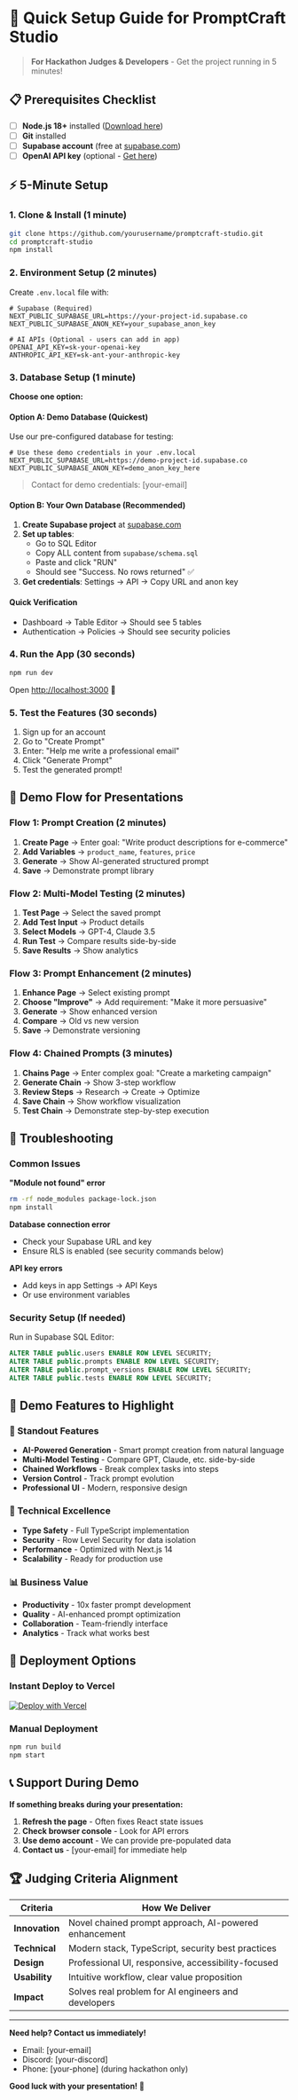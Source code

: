 # 🚀 Quick Setup Guide for PromptCraft Studio

> **For Hackathon Judges & Developers** - Get the project running in 5 minutes!

## 📋 Prerequisites Checklist

- [ ] **Node.js 18+** installed ([Download here](https://nodejs.org/))
- [ ] **Git** installed
- [ ] **Supabase account** (free at [supabase.com](https://supabase.com))
- [ ] **OpenAI API key** (optional - [Get here](https://platform.openai.com/api-keys))

## ⚡ 5-Minute Setup

### 1. Clone & Install (1 minute)
```bash
git clone https://github.com/yourusername/promptcraft-studio.git
cd promptcraft-studio
npm install
```

### 2. Environment Setup (2 minutes)

Create `.env.local` file with:
```env
# Supabase (Required)
NEXT_PUBLIC_SUPABASE_URL=https://your-project-id.supabase.co
NEXT_PUBLIC_SUPABASE_ANON_KEY=your_supabase_anon_key

# AI APIs (Optional - users can add in app)
OPENAI_API_KEY=sk-your-openai-key
ANTHROPIC_API_KEY=sk-ant-your-anthropic-key
```

### 3. Database Setup (1 minute)

**Choose one option:**

#### **Option A: Demo Database (Quickest)**
Use our pre-configured database for testing:
```env
# Use these demo credentials in your .env.local
NEXT_PUBLIC_SUPABASE_URL=https://demo-project-id.supabase.co
NEXT_PUBLIC_SUPABASE_ANON_KEY=demo_anon_key_here
```
> Contact for demo credentials: [your-email]

#### **Option B: Your Own Database (Recommended)**
1. **Create Supabase project** at [supabase.com](https://supabase.com)
2. **Set up tables**:
   - Go to SQL Editor
   - Copy ALL content from `supabase/schema.sql`
   - Paste and click "RUN" 
   - Should see "Success. No rows returned" ✅
3. **Get credentials**: Settings → API → Copy URL and anon key

#### **Quick Verification**
- Dashboard → Table Editor → Should see 5 tables
- Authentication → Policies → Should see security policies

### 4. Run the App (30 seconds)
```bash
npm run dev
```

Open [http://localhost:3000](http://localhost:3000) 🎉

### 5. Test the Features (30 seconds)
1. Sign up for an account
2. Go to "Create Prompt" 
3. Enter: "Help me write a professional email"
4. Click "Generate Prompt"
5. Test the generated prompt!

## 🎯 Demo Flow for Presentations

### **Flow 1: Prompt Creation (2 minutes)**
1. **Create Page** → Enter goal: "Write product descriptions for e-commerce"
2. **Add Variables** → `product_name`, `features`, `price`
3. **Generate** → Show AI-generated structured prompt
4. **Save** → Demonstrate prompt library

### **Flow 2: Multi-Model Testing (2 minutes)**
1. **Test Page** → Select the saved prompt
2. **Add Test Input** → Product details
3. **Select Models** → GPT-4, Claude 3.5
4. **Run Test** → Compare results side-by-side
5. **Save Results** → Show analytics

### **Flow 3: Prompt Enhancement (2 minutes)**
1. **Enhance Page** → Select existing prompt
2. **Choose "Improve"** → Add requirement: "Make it more persuasive"
3. **Generate** → Show enhanced version
4. **Compare** → Old vs new version
5. **Save** → Demonstrate versioning

### **Flow 4: Chained Prompts (3 minutes)**
1. **Chains Page** → Enter complex goal: "Create a marketing campaign"
2. **Generate Chain** → Show 3-step workflow
3. **Review Steps** → Research → Create → Optimize
4. **Save Chain** → Show workflow visualization
5. **Test Chain** → Demonstrate step-by-step execution

## 🔧 Troubleshooting

### Common Issues

**"Module not found" error**
```bash
rm -rf node_modules package-lock.json
npm install
```

**Database connection error**
- Check your Supabase URL and key
- Ensure RLS is enabled (see security commands below)

**API key errors**
- Add keys in app Settings → API Keys
- Or use environment variables

### Security Setup (If needed)
Run in Supabase SQL Editor:
```sql
ALTER TABLE public.users ENABLE ROW LEVEL SECURITY;
ALTER TABLE public.prompts ENABLE ROW LEVEL SECURITY;
ALTER TABLE public.prompt_versions ENABLE ROW LEVEL SECURITY;
ALTER TABLE public.tests ENABLE ROW LEVEL SECURITY;
```

## 🎨 Demo Features to Highlight

### **🌟 Standout Features**
- **AI-Powered Generation** - Smart prompt creation from natural language
- **Multi-Model Testing** - Compare GPT, Claude, etc. side-by-side  
- **Chained Workflows** - Break complex tasks into steps
- **Version Control** - Track prompt evolution
- **Professional UI** - Modern, responsive design

### **🔧 Technical Excellence**
- **Type Safety** - Full TypeScript implementation
- **Security** - Row Level Security for data isolation
- **Performance** - Optimized with Next.js 14
- **Scalability** - Ready for production use

### **📊 Business Value**
- **Productivity** - 10x faster prompt development
- **Quality** - AI-enhanced prompt optimization
- **Collaboration** - Team-friendly interface
- **Analytics** - Track what works best

## 🚀 Deployment Options

### **Instant Deploy to Vercel**
[![Deploy with Vercel](https://vercel.com/button)](https://vercel.com/new/clone?repository-url=https://github.com/yourusername/promptcraft-studio)

### **Manual Deployment**
```bash
npm run build
npm start
```

## 📞 Support During Demo

**If something breaks during your presentation:**

1. **Refresh the page** - Often fixes React state issues
2. **Check browser console** - Look for API errors
3. **Use demo account** - We can provide pre-populated data
4. **Contact us** - [your-email] for immediate help

## 🏆 Judging Criteria Alignment

| Criteria | How We Deliver |
|----------|----------------|
| **Innovation** | Novel chained prompt approach, AI-powered enhancement |
| **Technical** | Modern stack, TypeScript, security best practices |
| **Design** | Professional UI, responsive, accessibility-focused |
| **Usability** | Intuitive workflow, clear value proposition |
| **Impact** | Solves real problem for AI engineers and developers |

---

**Need help? Contact us immediately!**
- Email: [your-email]
- Discord: [your-discord]
- Phone: [your-phone] (during hackathon only)

**Good luck with your presentation! 🚀** 